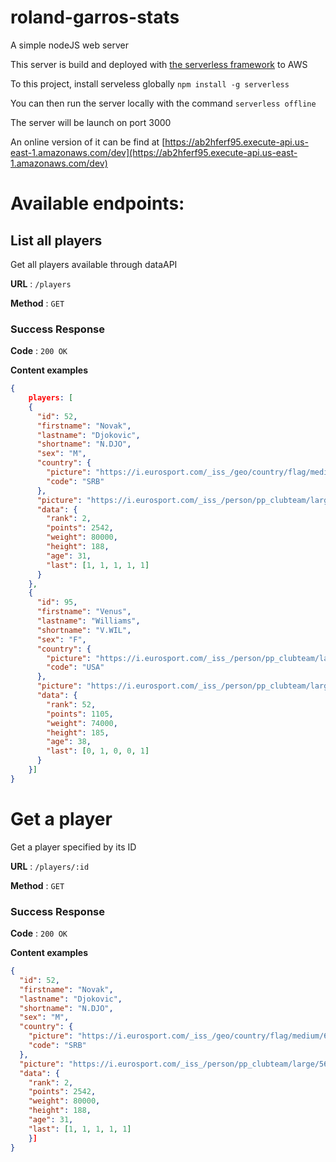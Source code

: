 # roland-garros-stats
A simple nodeJS web server

This server is build and deployed with [the serverless framework](https://serverless.com/) to AWS

To this project, install serveless globally 
```npm install -g serverless```

You can then run the server locally with the command 
```serverless offline```

The server will be launch on port 3000


An online version of it can be find at [https://ab2hferf95.execute-api.us-east-1.amazonaws.com/dev](https://ab2hferf95.execute-api.us-east-1.amazonaws.com/dev)

# Available endpoints:

## List all players

Get all players available through dataAPI

**URL** : `/players`

**Method** : `GET`

### Success Response

**Code** : `200 OK`

**Content examples**

```json
{
	players: [
    {
      "id": 52,
      "firstname": "Novak",
      "lastname": "Djokovic",
      "shortname": "N.DJO",
      "sex": "M",
      "country": {
        "picture": "https://i.eurosport.com/_iss_/geo/country/flag/medium/6944.png",
        "code": "SRB"
      },
      "picture": "https://i.eurosport.com/_iss_/person/pp_clubteam/large/565920.jpg",
      "data": {
        "rank": 2,
        "points": 2542,
        "weight": 80000,
        "height": 188,
        "age": 31,
        "last": [1, 1, 1, 1, 1]
      }
    },
    {
      "id": 95,
      "firstname": "Venus",
      "lastname": "Williams",
      "shortname": "V.WIL",
      "sex": "F",
      "country": {
        "picture": "https://i.eurosport.com/_iss_/person/pp_clubteam/large/136449.jpg",
        "code": "USA"
      },
      "picture": "https://i.eurosport.com/_iss_/person/pp_clubteam/large/136450.jpg",
      "data": {
        "rank": 52,
        "points": 1105,
        "weight": 74000,
        "height": 185,
        "age": 38,
        "last": [0, 1, 0, 0, 1]
      }
    }]
}
```

# Get a player

Get a player specified by its ID

**URL** : `/players/:id`

**Method** : `GET`

### Success Response

**Code** : `200 OK`

**Content examples**

```json
{
  "id": 52,
  "firstname": "Novak",
  "lastname": "Djokovic",
  "shortname": "N.DJO",
  "sex": "M",
  "country": {
	"picture": "https://i.eurosport.com/_iss_/geo/country/flag/medium/6944.png",
	"code": "SRB"
  },
  "picture": "https://i.eurosport.com/_iss_/person/pp_clubteam/large/565920.jpg",
  "data": {
	"rank": 2,
	"points": 2542,
	"weight": 80000,
	"height": 188,
	"age": 31,
	"last": [1, 1, 1, 1, 1]
    }]
}
```